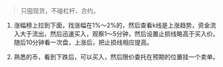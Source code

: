 > 只囤现货，不碰杠杆、合约。

1. 涨幅榜上拉到下面，找涨幅在1%～2%的，然后查看k线是上涨趋势，资金流入大于流出，然后迅速买入，观察1～5分钟，然后设置止损线略高于买入价。随后10分钟看一次盘，上涨后，把止损线相应提高。

2. 熟悉的币，看到下跌后，可以买入，然后限价委托在预期的位置挂一个卖单。